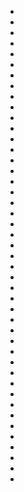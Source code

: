 * [](054A--Take02-03--.md)
* [](053A--Take01--.md)
* [](053B--Take02--.md)
* [](052A--Take03--.md)
* [](060A--DONTUSE--.md)
* [](060C--Take02--.md)
* [](052C--Take02--.md)
* [](061B-061A--Take03--.md)
* [](100A--Take02--.md)
* [](100B--Take02--.md)
* [](098A--Take02--.md)
* [](103A--Take02--.md)
* [](103C--Take02--.md)
* [](103D--Take02-03--.md)
* [](103F--Take02--.md)
* [](103E--Take02--.md)
* [](103G--Take03--.md)
* [](105A--Take02--.md)
* [](105B.md)
* [](105C--Take01--.md)
* [](069A--Take03--.md)
* [](069B--Take05--.md)
* [](067B-067A--Take03--.md)
* [](073A-073B.md)
* [](073C--Take02-03--.md)
* [](075A-075B.md)
* [](075C.md)
* [](037A--Take05--.md)
* [](062B-062A--Take04--.md)
* [](062C--Take02--.md)
* [](062D--NoPref.--.md)
* [](062E--Take03--.md)
* [](062F-062G--Take03--.md)
* [](062H-062I--Take02--.md)
* [](062J--Take04--.md)
* [](062K--Take01--.md)
* [](062L--NoPref.--.md)
* [](062M--Take02-03--.md)
* [](062Q-062P--ATake05BTake06--.md)
* [](062R--Take04-05--.md)
* [](058A--DONTUSE--.md)
* [](101B-101C--Take04--.md)
* [](048A--NoPref.--.md)
* [](058B--NoPref.--.md)
* [](048B--Take01--.md)

